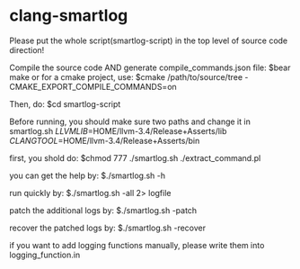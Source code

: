 # clang-smartlog

Please put the whole script(smartlog-script) in the top level of source code direction!

Compile the source code AND generate compile_commands.json file:
$bear make
or for a cmake project, use:
$cmake /path/to/source/tree -CMAKE_EXPORT_COMPILE_COMMANDS=on
	
Then, do:
$cd smartlog-script

Before running, you should make sure two paths and change it in smartlog.sh
$LLVMLIB=$HOME/llvm-3.4/Release+Asserts/lib
$CLANGTOOL=$HOME/llvm-3.4/Release+Asserts/bin

first, you shold do:
$chmod 777 ./smartlog.sh ./extract_command.pl

you can get the help by:
$./smartlog.sh -h

run quickly by:
$./smartlog.sh -all 2> logfile

patch the additional logs by:
$./smartlog.sh -patch

recover the patched logs by:
$./smartlog.sh -recover

if you want to add logging functions manually, please write them into logging_function.in

